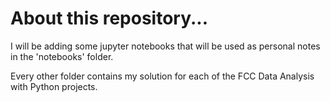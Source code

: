 # About this repository...

I will be adding some jupyter notebooks that will be used as personal notes in the 'notebooks' folder.

Every other folder contains my solution for each of the FCC Data Analysis with Python projects.